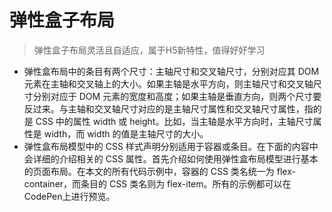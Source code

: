 # 弹性盒子布局

> 弹性盒子布局灵活且自适应，属于H5新特性，值得好好学习

- 弹性盒布局中的条目有两个尺寸：主轴尺寸和交叉轴尺寸，分别对应其 DOM 元素在主轴和交叉轴上的大小。如果主轴是水平方向，则主轴尺寸和交叉轴尺寸分别对应于 DOM 元素的宽度和高度；如果主轴是垂直方向，则两个尺寸要反过来。与主轴和交叉轴尺寸对应的是主轴尺寸属性和交叉轴尺寸属性，指的是 CSS 中的属性 width 或 height。比如，当主轴是水平方向时，主轴尺寸属性是 width，而 width 的值是主轴尺寸的大小。
- 弹性盒布局模型中的 CSS 样式声明分别适用于容器或条目。在下面的内容中会详细的介绍相关的 CSS 属性。首先介绍如何使用弹性盒布局模型进行基本的页面布局。在本文的所有代码示例中，容器的 CSS 类名统一为 flex-container，而条目的 CSS 类名则为 flex-item。所有的示例都可以在CodePen上进行预览。
